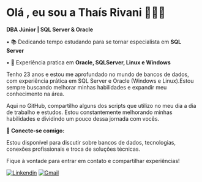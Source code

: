 # Olá , eu sou a Thaís Rivani 👩🏻‍💻 

**DBA Júnior | SQL Server & Oracle**


• 📚 Dedicando tempo estudando para se tornar especialista em **SQL Server**


• 💾 Experiência pratica em **Oracle, SQLServer, Linux e Windows**



Tenho 23 anos e estou me aprofundado no mundo de bancos de dados, com experiência prática em SQL Server e Oracle (Windows e Linux).Estou sempre buscando melhorar minhas habilidades e expandir meu conhecimento na área.

Aqui no GitHub, compartilho alguns dos scripts que utilizo no meu dia a dia de trabalho e estudos. Estou constantemente melhorando minhas habilidades e dividindo um pouco dessa jornada com vocês.



**📩 Conecte-se comigo:**

Estou disponível para discutir sobre bancos de dados, tecnologias, conexões profissionais e troca de soluções técnicas. 

Fique à vontade para entrar em contato e compartilhar experiências!

[![Linkendin](https://img.shields.io/badge/LinkedIn-0077B5?style=for-the-badge&logo=linkedin&logoColor=white)](https://www.linkedin.com/in/tha%C3%ADs-rivani-251574180/)
[![Gmail](https://img.shields.io/badge/Gmail-D14836?style=for-the-badge&logo=gmail&logoColor=white)](mailto:thaisrivani@gmail.com)








